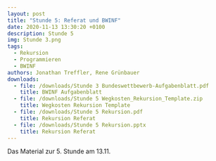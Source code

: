 ```yaml
---
layout: post
title: "Stunde 5: Referat und BWINF"
date: 2020-11-13 13:30:20 +0100
description: Stunde 5
img: Stunde 3.png
tags:
  - Rekursion
  - Programmieren
  - BWINF
authors: Jonathan Treffler, Rene Grünbauer
downloads:
  - file: /downloads/Stunde 3 Bundeswettbewerb-Aufgabenblatt.pdf
    title: BWINF Aufgabenblatt
  - file: /downloads/Stunde 5 Wegkosten_Rekursion_Template.zip
    title: Wegkosten Rekursion Template
  - file: /downloads/Stunde 5 Rekursion.pdf
    title: Rekursion Referat
  - file: /downloads/Stunde 5 Rekursion.pptx
    title: Rekursion Referat
---
```


Das Material zur 5. Stunde am 13.11.
